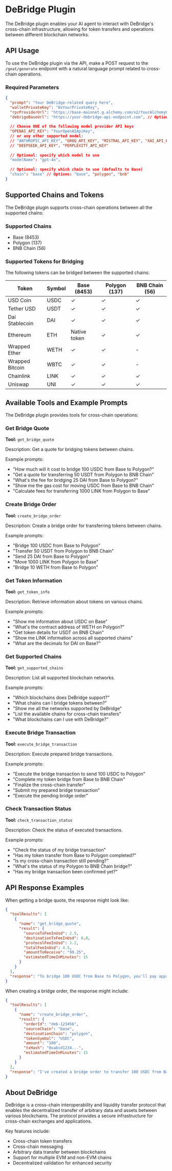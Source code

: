 # DeBridge Plugin

The DeBridge plugin enables your AI agent to interact with DeBridge's cross-chain infrastructure, allowing for token transfers and operations between different blockchain networks.

## API Usage

To use the DeBridge plugin via the API, make a POST request to the `/goat/generate` endpoint with a natural language prompt related to cross-chain operations.

### Required Parameters

```json
{
  "prompt": "Your DeBridge-related query here",
  "walletPrivateKey": "0xYourPrivateKey",
  "rpcProviderUrl": "https://base-mainnet.g.alchemy.com/v2/YourAlchemyKey",
  "debrigeBaseUrl": "https://your-debridge-api-endpoint.com", // Optional
  
  // Choose ONE of the following model provider API keys
  "OPENAI_API_KEY": "YourOpenAIApiKey",
  // or any other supported model:
  // "ANTHROPIC_API_KEY", "GROQ_API_KEY", "MISTRAL_API_KEY", "XAI_API_KEY", 
  // "DEEPSEEK_API_KEY", "PERPLEXITY_API_KEY"
  
  // Optional: specify which model to use
  "modelName": "gpt-4o",
  
  // Optional: specify which chain to use (defaults to Base)
  "chain": "base" // Options: "base", "polygon", "bnb"
}
```

## Supported Chains and Tokens

The DeBridge plugin supports cross-chain operations between all the supported chains:

### Supported Chains
- Base (8453)
- Polygon (137)
- BNB Chain (56)

### Supported Tokens for Bridging

The following tokens can be bridged between the supported chains:

| Token | Symbol | Base (8453) | Polygon (137) | BNB Chain (56) |
|-------|--------|------------|--------------|----------------|
| USD Coin | USDC | ✓ | ✓ | ✓ |
| Tether USD | USDT | ✓ | ✓ | ✓ |
| Dai Stablecoin | DAI | ✓ | ✓ | ✓ |
| Ethereum | ETH | Native token | ✓ | ✓ |
| Wrapped Ether | WETH | ✓ | ✓ | - |
| Wrapped Bitcoin | WBTC | ✓ | ✓ | - |
| Chainlink | LINK | ✓ | ✓ | ✓ |
| Uniswap | UNI | ✓ | ✓ | ✓ |

## Available Tools and Example Prompts

The DeBridge plugin provides tools for cross-chain operations:

### Get Bridge Quote

**Tool:** `get_bridge_quote`

Description: Get a quote for bridging tokens between chains.

Example prompts:
- "How much will it cost to bridge 100 USDC from Base to Polygon?"
- "Get a quote for transferring 50 USDT from Polygon to BNB Chain"
- "What's the fee for bridging 25 DAI from Base to Polygon?"
- "Show me the gas cost for moving USDC from Base to BNB Chain"
- "Calculate fees for transferring 1000 LINK from Polygon to Base"

### Create Bridge Order

**Tool:** `create_bridge_order`

Description: Create a bridge order for transferring tokens between chains.

Example prompts:
- "Bridge 100 USDC from Base to Polygon"
- "Transfer 50 USDT from Polygon to BNB Chain"
- "Send 25 DAI from Base to Polygon"
- "Move 1000 LINK from Polygon to Base"
- "Bridge 10 WETH from Base to Polygon"

### Get Token Information

**Tool:** `get_token_info`

Description: Retrieve information about tokens on various chains.

Example prompts:
- "Show me information about USDC on Base"
- "What's the contract address of WETH on Polygon?"
- "Get token details for USDT on BNB Chain"
- "Show me LINK information across all supported chains"
- "What are the decimals for DAI on Base?"

### Get Supported Chains

**Tool:** `get_supported_chains`

Description: List all supported blockchain networks.

Example prompts:
- "Which blockchains does DeBridge support?"
- "What chains can I bridge tokens between?"
- "Show me all the networks supported by DeBridge"
- "List the available chains for cross-chain transfers"
- "What blockchains can I use with DeBridge?"

### Execute Bridge Transaction

**Tool:** `execute_bridge_transaction`

Description: Execute prepared bridge transactions.

Example prompts:
- "Execute the bridge transaction to send 100 USDC to Polygon"
- "Complete my token bridge from Base to BNB Chain"
- "Finalize the cross-chain transfer"
- "Submit my prepared bridge transaction"
- "Execute the pending bridge order"

### Check Transaction Status

**Tool:** `check_transaction_status`

Description: Check the status of executed transactions.

Example prompts:
- "Check the status of my bridge transaction"
- "Has my token transfer from Base to Polygon completed?"
- "Is my cross-chain transaction still pending?"
- "What's the status of my Polygon to BNB Chain bridge?"
- "Has my bridge transaction been confirmed yet?"

## API Response Examples

When getting a bridge quote, the response might look like:

```json
{
  "toolResults": [
    {
      "name": "get_bridge_quote",
      "result": {
        "sourceTxFeeInUsd": 2.5,
        "destinationTxFeeInUsd": 0.8,
        "protocolFeeInUsd": 1.2,
        "totalFeeInUsd": 4.5,
        "amountToReceive": "99.25",
        "estimatedTimeInMinutes": 15
      }
    }
  ],
  "response": "To bridge 100 USDC from Base to Polygon, you'll pay approximately $4.50 in total fees. This includes $2.50 for the source chain transaction, $0.80 for the destination chain transaction, and $1.20 in protocol fees. You'll receive about 99.25 USDC on Polygon, and the process should take around 15 minutes to complete."
}
```

When creating a bridge order, the response might include:

```json
{
  "toolResults": [
    {
      "name": "create_bridge_order",
      "result": {
        "orderId": "deb-123456",
        "sourceChain": "base",
        "destinationChain": "polygon",
        "tokenSymbol": "USDC",
        "amount": "100",
        "txHash": "0xabcd1234...",
        "estimatedTimeInMinutes": 15
      }
    }
  ],
  "response": "I've created a bridge order to transfer 100 USDC from Base to Polygon. The transaction has been submitted with hash 0xabcd1234... and order ID deb-123456. The transfer should complete in approximately 15 minutes."
}
```

## About DeBridge

DeBridge is a cross-chain interoperability and liquidity transfer protocol that enables the decentralized transfer of arbitrary data and assets between various blockchains. The protocol provides a secure infrastructure for cross-chain exchanges and applications.

Key features include:
- Cross-chain token transfers
- Cross-chain messaging
- Arbitrary data transfer between blockchains
- Support for multiple EVM and non-EVM chains
- Decentralized validation for enhanced security